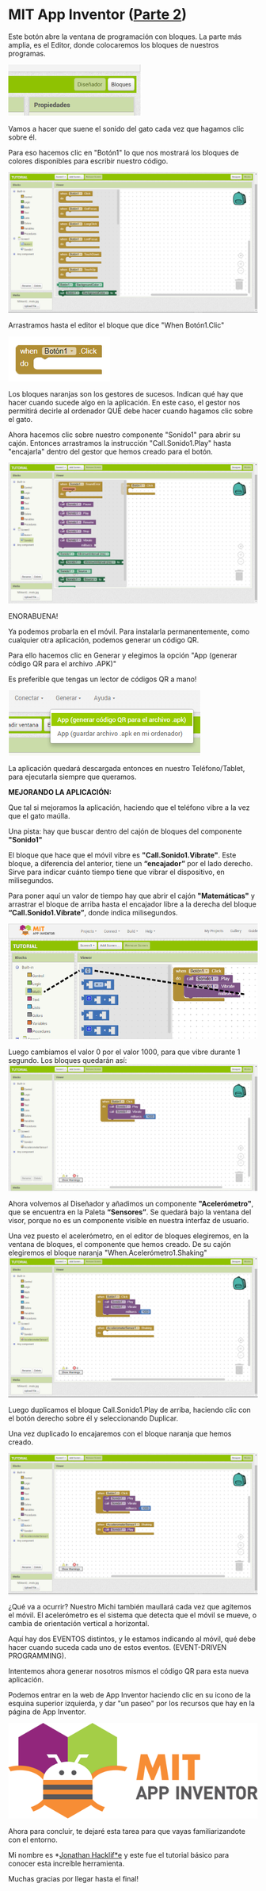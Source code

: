 # MIT App Inventor ([Parte 2](https://www.youtube.com/watch?v=Dr6ZX-9uXb8))

Este botón abre la ventana de programación con bloques. La parte más amplia, es el Editor, donde colocaremos los bloques de nuestros programas.

![image alt text](img/appInventor2/image_0.png)

Vamos a hacer que suene el sonido del gato cada vez que hagamos clic sobre él.

Para eso hacemos clic en "Botón1" lo que nos mostrará los bloques de colores disponibles para escribir nuestro código.

![image alt text](img/appInventor2/image_1.png)

Arrastramos hasta el editor el bloque que dice "When Botón1.Clic"

![image alt text](img/appInventor2/image_2.png)

Los bloques naranjas son los gestores de sucesos​. Indican qué hay que hacer cuando sucede algo en la aplicación. En este caso, el gestor nos permitirá decirle al ordenador QUÉ debe hacer cuando hagamos clic sobre el gato.

Ahora hacemos clic sobre nuestro componente "Sonido1" ​para abrir su cajón. Entonces arrastramos la instrucción "Call.Sonido1.Play" hasta "encajarla" dentro del gestor que hemos creado para el botón.

![image alt text](img/appInventor2/image_3.png)

ENORABUENA!

Ya podemos probarla en el móvil. Para instalarla permanentemente, como cualquier otra aplicación, podemos generar un código QR.

Para ello hacemos clic en Generar ​y elegimos la opción "App (generar código QR para el archivo .APK)"

Es preferible que tengas un lector de códigos QR a mano!

![image alt text](img/appInventor2/image_4.png)

La aplicación quedará descargada entonces en nuestro Teléfono/Tablet, para ejecutarla siempre que queramos.

**MEJORANDO LA APLICACIÓN:**

Que tal si mejoramos la aplicación, haciendo que el teléfono vibre a la vez que el gato maúlla.

Una pista: hay que buscar dentro del cajón de bloques del componente **"****Sonido1​****"**

El bloque que hace que el móvil vibre es **"Call.Sonido1.Vibrate"**. Este bloque, a diferencia del anterior, tiene un **“encajador”** por el lado derecho. Sirve para indicar cuánto tiempo tiene que vibrar el dispositivo, en milisegundos.

Para poner aquí un valor de tiempo hay que abrir el cajón **"Matemáticas"** y arrastrar el bloque de arriba hasta el encajador libre a la derecha del bloque **“Call.Sonido1.Vibrate”**, ​donde indica milisegundos​.

![image alt text](img/appInventor2/image_5.png)

Luego cambiamos el valor 0 por el valor 1000, para que vibre durante 1 segundo. Los bloques quedarán así:![image alt text](img/appInventor2/image_6.png)

Ahora volvemos al Diseñador y añadimos un componente **"Acelerómetro​"**, que se encuentra en la Paleta **“Sensores​”**. Se quedará bajo la ventana del visor, porque no es un componente visible en nuestra interfaz de usuario.

Una vez puesto el acelerómetro, en el editor de bloques elegiremos, en la ventana de bloques, el componente que hemos creado. De su cajón elegiremos el bloque naranja "When.Acelerómetro1.Shaking"![image alt text](img/appInventor2/image_7.png)

Luego duplicamos el bloque Call.Sonido1.Play de arriba, haciendo clic con el botón derecho sobre él y seleccionando Duplicar​.

Una vez duplicado lo encajaremos con el bloque naranja que hemos creado.

![image alt text](img/appInventor2/image_8.png)

¿Qué va a ocurrir? Nuestro Michi también maullará cada vez que agitemos el móvil. El acelerómetro es el sistema que detecta que el móvil se mueve, o cambia de orientación vertical a horizontal.

Aquí hay dos EVENTOS distintos, y le estamos indicando al móvil, qué debe hacer cuando suceda cada uno de estos eventos. (EVENT-DRIVEN PROGRAMMING).

Intentemos ahora generar nosotros mismos el código QR para esta nueva aplicación.

Podemos entrar en la web de App Inventor haciendo clic en su icono de la esquina superior izquierda, y dar "un paseo" por los recursos que hay en la página de App Inventor.

![image alt text](img/appInventor2/image_9.png)

Ahora para concluir, te dejaré esta tarea para que vayas familiarizandote con el entorno.

Mi nombre es *[Jonathan Hacklif*e](https://www.linkedin.com/in/jonathanhacklife/) y este fue el tutorial básico para conocer esta increíble herramienta.

Muchas gracias por llegar hasta el final!
